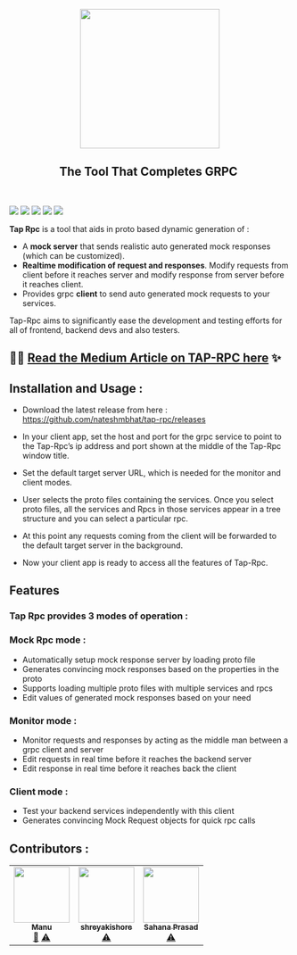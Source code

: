 <p align="center">
  <img src="resources/icon.png" width="250px">
</p>
<h2 align="center">The Tool That Completes GRPC  </h2>
<br/>

[![](https://img.shields.io/badge/package-npm-blue)](https://github.com/nateshmbhat/tap-rpc)
[![](https://img.shields.io/github/license/nateshmbhat/tap-rpc)](https://github.com/nateshmbhat/tap-rpc)
[![](https://img.shields.io/github/languages/code-size/nateshmbhat/tap-rpc)](https://github.com/nateshmbhat/tap-rpc)
[![](https://img.shields.io/badge/platform-mac,linux,windows-darkgreen)](https://github.com/nateshmbhat/tap-rpc)
[![](https://img.shields.io/twitter/url?style=social&url=https%3A%2F%2Fgithub.com%2Fnateshmbhat%2Ftap-rpc)](https://twitter.com/intent/tweet?text=Wow:&url=https%3A%2F%2Fgithub.com%2Fnateshmbhat%2Ftap-rpc)<!-- ALL-CONTRIBUTORS-BADGE:START - Do not remove or modify this section -->
<!-- ALL-CONTRIBUTORS-BADGE:END -->

**Tap Rpc** is a tool that aids in proto based dynamic generation of : 
- A **mock server** that sends realistic auto generated mock responses (which can be customized).
- **Realtime modification of request and responses**. Modify requests from client before it reaches server and modify response from server before it reaches client.
- Provides grpc **client** to send auto generated mock requests to your services.

Tap-Rpc aims to significantly ease the development and testing efforts for all of frontend, backend devs and also testers.

## 🔖📑 [Read the Medium Article on TAP-RPC here](https://medium.com/geekculture/complete-your-grpc-development-and-testing-workflow-with-tap-rpc-bc185a1adce5) ✨

## Installation and Usage :

- Download the latest release from here : https://github.com/nateshmbhat/tap-rpc/releases

- In your client app, set the host and port for the grpc service to point to the Tap-Rpc’s ip address and port shown at the middle of the Tap-Rpc window title.
- Set the default target server URL, which is needed for the monitor and client modes.
- User selects the proto files containing the services. Once you select proto files, all the services and Rpcs in those services appear in a tree structure and you can select a particular rpc.
- At this point any requests coming from the client will be forwarded to the default target server in the background.
- Now your client app is ready to access all the features of Tap-Rpc.


## Features

### **Tap Rpc** provides 3 modes of operation :

### **Mock Rpc** mode :

- Automatically setup mock response server by loading proto file
- Generates convincing mock responses based on the properties in the proto
- Supports loading multiple proto files with multiple services and rpcs
- Edit values of generated mock responses based on your need

### **Monitor** mode :

- Monitor requests and responses by acting as the middle man between a grpc client and server
- Edit requests in real time before it reaches the backend server
- Edit response in real time before it reaches back the client

### **Client** mode :
- Test your backend services independently with this client
- Generates convincing Mock Request objects for quick rpc calls



## Contributors :
<!-- ALL-CONTRIBUTORS-LIST:START - Do not remove or modify this section -->
<!-- prettier-ignore-start -->
<!-- markdownlint-disable -->
<table>
  <tr>
    <td align="center"><a href="https://manukj.github.io/"><img src="https://avatars.githubusercontent.com/u/22499119?v=4?s=100" width="100px;" alt=""/><br /><sub><b>Manu </b></sub></a><br /><a href="#design-manukj" title="Design">🎨</a> <a href="https://github.com/nateshmbhat/tap-rpc/commits?author=manukj" title="Tests">⚠️</a></td>
    <td align="center"><a href="https://github.com/shreyakishore"><img src="https://avatars.githubusercontent.com/u/29401486?v=4?s=100" width="100px;" alt=""/><br /><sub><b>shreyakishore</b></sub></a><br /><a href="https://github.com/nateshmbhat/tap-rpc/commits?author=shreyakishore" title="Tests">⚠️</a></td>
    <td align="center"><a href="https://github.com/sahanaprasad"><img src="https://avatars.githubusercontent.com/u/42026982?v=4?s=100" width="100px;" alt=""/><br /><sub><b>Sahana Prasad</b></sub></a><br /><a href="https://github.com/nateshmbhat/tap-rpc/commits?author=sahanaprasad" title="Tests">⚠️</a></td>
  </tr>
</table>

<!-- markdownlint-restore -->
<!-- prettier-ignore-end -->

<!-- ALL-CONTRIBUTORS-LIST:END -->
